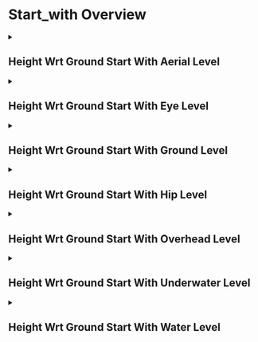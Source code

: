 # Start_with Overview

<details>
<summary><h2>Height Wrt Ground Start With Aerial Level</h2></summary>


<h3>🔵 Label Name:</h3>
<code>height_wrt_ground_start_with_aerial_level</code>


<h3>📖 Definition:</h3>
Does the video start with the camera positioned high at an aerial level?

<details>
<summary><h4> Question (Definition)</h4></summary>

</details>

<details>
<summary><h4> Alternative Question</h4></summary>

- Does the shot start at an aerial level?

- Is the starting frame taken from an aerial perspective?

- Does the video begin with a high-altitude shot?

- Is the initial shot captured from an aerial view?

- Does the sequence open with an aerial perspective?

- Is the first shot positioned at an aerial level?

- Does the video open with a bird’s-eye view?

- Is the starting frame recorded from a high altitude?

</details>

<details>
<summary><h4> Prompt (Definition)</h4></summary>

- The video starts with the camera positioned high at an aerial level.

</details>

<details>
<summary><h4> Alternative Prompt</h4></summary>

- A shot starting at an aerial level, taken from a high altitude.

- A video beginning with an aerial shot, capturing a wide perspective.

- A sequence that starts with a high-elevation view.

- A shot showing the environment from an elevated aerial position.

- A video opening with a bird’s-eye perspective.

- A shot where the camera is positioned high above the ground.

- A video that starts with a top-down or high-altitude framing.

- A scene that opens with a drone-like aerial viewpoint.

</details>

<h4>🟢 Positive:</h4>
<code>self.cam_setup.height_wrt_ground_info['start'] == 'aerial_level'</code>

<h4>🔴 Negative:</h4>
<code>self.cam_setup.height_wrt_ground_info['start'] not in ['aerial_level', 'unknown']</code>

</details>

<details>
<summary><h2>Height Wrt Ground Start With Eye Level</h2></summary>


<h3>🔵 Label Name:</h3>
<code>height_wrt_ground_start_with_eye_level</code>


<h3>📖 Definition:</h3>
Does the video start with the camera at eye level (roughly at a person’s eye height, above the waist)?

<details>
<summary><h4> Question (Definition)</h4></summary>

</details>

<details>
<summary><h4> Alternative Question</h4></summary>

- Does the shot start at eye level?

- Is the starting frame taken from an eye-level perspective?

- Does the video begin with a camera height typical of a standing person’s eyes?

- Is the initial shot captured at a height similar to a person's eye level?

- Does the sequence open with an eye-level perspective?

- Is the first shot positioned at an eye-level height?

- Does the video open with a camera positioned above waist level but below overhead level?

- Is the starting frame aligned with a natural human viewpoint?

</details>

<details>
<summary><h4> Prompt (Definition)</h4></summary>

- The video starts with the camera positioned at eye level (roughly at a person's eye height, above the waist).

</details>

<details>
<summary><h4> Alternative Prompt</h4></summary>

- A shot starting at eye level, captured at a natural viewing height.

- A video beginning with an eye-level perspective, maintaining a familiar human viewpoint.

- A sequence that starts with a camera positioned at typical standing eye height.

- A shot showing the environment from a natural eye-level angle.

- A video opening with a straight-on view at eye level.

- A shot where the camera is positioned at a height similar to a person's eyes.

- A video that starts with a perspective slightly above waist height but below overhead.

- A scene that opens with a balanced, eye-level framing of the environment.

</details>

<h4>🟢 Positive:</h4>
<code>self.cam_setup.height_wrt_ground_info['start'] == 'eye_level'</code>

<h4>🔴 Negative:</h4>
<code>self.cam_setup.height_wrt_ground_info['start'] not in ['eye_level', 'unknown']</code>

</details>

<details>
<summary><h2>Height Wrt Ground Start With Ground Level</h2></summary>


<h3>🔵 Label Name:</h3>
<code>height_wrt_ground_start_with_ground_level</code>


<h3>📖 Definition:</h3>
Does the video start with the camera at ground level, positioned close to the ground?

<details>
<summary><h4> Question (Definition)</h4></summary>

</details>

<details>
<summary><h4> Alternative Question</h4></summary>

- Does the shot start at ground level?

- Is the starting frame taken from a ground-level perspective?

- Does the video begin with a camera height very close to the ground?

- Is the initial shot captured from a low viewpoint near the ground surface?

- Does the sequence open with a ground-level perspective?

- Is the first shot positioned at a ground-level height?

- Does the video open with a view where the ground is prominently visible?

- Is the starting frame recorded with the camera positioned right above the ground?

</details>

<details>
<summary><h4> Prompt (Definition)</h4></summary>

- The video starts with the camera at ground level, positioned close to the ground.

</details>

<details>
<summary><h4> Alternative Prompt</h4></summary>

- A shot starting at ground level, taken from a very low height.

- A video beginning with a ground-level perspective, where the surface is dominant.

- A sequence that starts with a camera positioned just above the ground.

- A shot showing the environment from a low, near-ground viewpoint.

- A video opening with a perspective that emphasizes the ground surface.

- A shot where the camera is positioned directly above the ground level.

- A video that starts with a ground-skimming camera angle.

- A scene that opens with a close-to-the-ground framing.

</details>

<h4>🟢 Positive:</h4>
<code>self.cam_setup.height_wrt_ground_info['start'] == 'ground_level'</code>

<h4>🔴 Negative:</h4>
<code>self.cam_setup.height_wrt_ground_info['start'] not in ['ground_level', 'unknown']</code>

</details>

<details>
<summary><h2>Height Wrt Ground Start With Hip Level</h2></summary>


<h3>🔵 Label Name:</h3>
<code>height_wrt_ground_start_with_hip_level</code>


<h3>📖 Definition:</h3>
Does the video start with the camera at hip level, roughly between knee and waist height, whether or not a human subject is present?

<details>
<summary><h4> Question (Definition)</h4></summary>

</details>

<details>
<summary><h4> Alternative Question</h4></summary>

- Does the shot start at hip level?

- Is the starting frame taken from a hip-level perspective?

- Does the video begin with a camera height aligned with a subject's hips or knees?

- Is the initial shot captured from a mid-body height viewpoint?

- Does the sequence open with a hip-level perspective?

- Is the first shot positioned at a hip-level height?

- Does the video open with a perspective from around waist to knee level?

- Is the starting frame recorded from a height typical of a hip-level view?

</details>

<details>
<summary><h4> Prompt (Definition)</h4></summary>

- The video starts with the camera at hip level, roughly between knee and waist height, whether or not a human subject is present.

</details>

<details>
<summary><h4> Alternative Prompt</h4></summary>

- A shot starting at hip level, captured from a mid-body viewpoint.

- A video beginning with a hip-level perspective, aligning with a subject’s lower torso.

- A sequence that starts with the camera positioned between waist and knee height.

- A shot showing the environment from a hip-level camera angle.

- A video opening with a viewpoint around a subject's hips or knees.

- A shot where the camera is positioned lower than eye level but above ground level.

- A video that starts with a perspective noticeably below eye level but not at ground level.

- A scene that opens with a balanced framing from a mid-body height.

</details>

<h4>🟢 Positive:</h4>
<code>self.cam_setup.height_wrt_ground_info['start'] == 'hip_level'</code>

<h4>🔴 Negative:</h4>
<code>self.cam_setup.height_wrt_ground_info['start'] not in ['hip_level', 'unknown']</code>

</details>

<details>
<summary><h2>Height Wrt Ground Start With Overhead Level</h2></summary>


<h3>🔵 Label Name:</h3>
<code>height_wrt_ground_start_with_overhead_level</code>


<h3>📖 Definition:</h3>
Does the video begin with the camera at an overhead level, above eye level but below aerial (around second-floor height)?

<details>
<summary><h4> Question (Definition)</h4></summary>

</details>

<details>
<summary><h4> Alternative Question</h4></summary>

- Does the shot start at an overhead level?

- Is the starting frame taken from an overhead perspective?

- Does the video begin with a high vantage point but lower than aerial level?

- Is the initial shot captured from a second-floor height or similar?

- Does the sequence open with an overhead view?

- Is the first shot positioned at an overhead level?

- Does the video open with a perspective from above regular human height?

- Is the starting frame recorded from a height between 1.5 to 3 person-heights?

</details>

<details>
<summary><h4> Prompt (Definition)</h4></summary>

- The video begins with the camera at an overhead level, above eye level but below aerial (around second-floor height).

</details>

<details>
<summary><h4> Alternative Prompt</h4></summary>

- The video starts with the camera at an overhead level.

- A video beginning with an overhead perspective, from a second-floor height.

- A sequence that starts with a vantage point between eye level and aerial level.

- A video opening with a high view but not an extreme aerial perspective.

- A shot where the camera is positioned at 1.5 to 3 person-heights above ground.

</details>

<h4>🟢 Positive:</h4>
<code>self.cam_setup.height_wrt_ground_info['start'] == 'overhead_level'</code>

<h4>🔴 Negative:</h4>
<code>self.cam_setup.height_wrt_ground_info['start'] not in ['overhead_level', 'unknown']</code>

</details>

<details>
<summary><h2>Height Wrt Ground Start With Underwater Level</h2></summary>


<h3>🔵 Label Name:</h3>
<code>height_wrt_ground_start_with_underwater_level</code>


<h3>📖 Definition:</h3>
Does the video start with the camera fully submerged underwater?

<details>
<summary><h4> Question (Definition)</h4></summary>

</details>

<details>
<summary><h4> Alternative Question</h4></summary>

- Does the shot start with an underwater perspective?

- Is the starting frame taken from below the water’s surface?

- Does the video begin with the camera positioned underwater?

- Is the initial shot captured entirely beneath the waterline?

- Does the sequence open with an underwater viewpoint?

- Is the first shot filmed below the water’s surface?

- Does the video open with the camera fully submerged underwater?

- Is the starting frame positioned entirely beneath the water level?

</details>

<details>
<summary><h4> Prompt (Definition)</h4></summary>

- The video starts with the camera fully submerged underwater.

</details>

<details>
<summary><h4> Alternative Prompt</h4></summary>

- A shot starting completely underwater, beneath the surface.

- A video beginning with an underwater perspective, showing submerged scenery.

- A sequence that starts with a camera fully below the waterline.

- A shot showing the underwater environment, taken from beneath the surface.

- A video opening with a scene where the camera is entirely underwater.

- A shot where the camera is submerged and filming below water.

- A video that starts with an underwater perspective without breaking the surface.

- A scene that opens with the camera completely beneath the water’s surface.

</details>

<h4>🟢 Positive:</h4>
<code>self.cam_setup.height_wrt_ground_info['start'] == 'underwater_level'</code>

<h4>🔴 Negative:</h4>
<code>self.cam_setup.height_wrt_ground_info['start'] not in ['underwater_level', 'unknown']</code>

</details>

<details>
<summary><h2>Height Wrt Ground Start With Water Level</h2></summary>


<h3>🔵 Label Name:</h3>
<code>height_wrt_ground_start_with_water_level</code>


<h3>📖 Definition:</h3>
Does the video start with the camera near water level, showing the waterline clearly and not from an aerial view?

<details>
<summary><h4> Question (Definition)</h4></summary>

</details>

<details>
<summary><h4> Alternative Question</h4></summary>

- Does the shot start at water level?

- Is the starting frame taken from a water-level perspective?

- Does the video begin with the camera positioned just above the waterline?

- Is the initial shot captured at the surface of the water?

- Does the sequence open with a perspective where the waterline is visible?

- Is the first shot positioned at water level, showing the surrounding water?

- Does the video open with the camera floating just above water?

- Is the starting frame aligned with a perspective just above the water surface?

</details>

<details>
<summary><h4> Prompt (Definition)</h4></summary>

- The video starts with the camera positioned near water level, showing the waterline clearly and not from an aerial view.

</details>

<details>
<summary><h4> Alternative Prompt</h4></summary>

- A shot starting at water level, taken from just above the waterline.

- A video beginning with a perspective where the water surface is prominent.

- A sequence that starts with a camera positioned at the water’s edge.

- A shot showing the environment from a viewpoint just above the water.

- A video opening with a scene where the waterline is clearly visible.

- A shot where the camera is placed at water level without submerging.

- A video that starts with a floating camera angle, capturing the water surface.

- A scene that opens with a near-waterline framing of the environment.

</details>

<h4>🟢 Positive:</h4>
<code>self.cam_setup.height_wrt_ground_info['start'] == 'water_level'</code>

<h4>🔴 Negative:</h4>
<code>self.cam_setup.height_wrt_ground_info['start'] not in ['water_level', 'unknown']</code>

</details>
